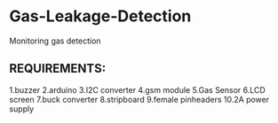 # Gas-Leakage-Detection
Monitoring gas detection

## REQUIREMENTS: 
1.buzzer
2.arduino
3.I2C converter
4.gsm module
5.Gas Sensor
6.LCD screen
7.buck converter
8.stripboard
9.female pinheaders
10.2A power supply


